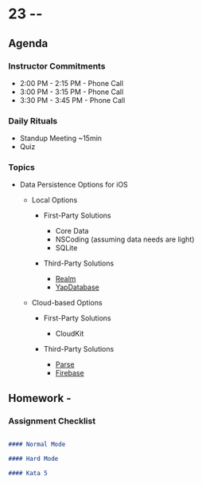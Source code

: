 # 23 --

## Agenda

### Instructor Commitments

* 2:00 PM - 2:15 PM - Phone Call
* 3:00 PM - 3:15 PM - Phone Call
* 3:30 PM - 3:45 PM - Phone Call

### Daily Rituals

* Standup Meeting ~15min
* Quiz

### Topics

* Data Persistence Options for iOS
	* Local Options
		* First-Party Solutions
			* Core Data
			* NSCoding (assuming data needs are light)
			* SQLite 

		* Third-Party Solutions
			* [Realm](https://realm.io)
			* [YapDatabase](https://github.com/yapstudios/YapDatabase)

	* Cloud-based Options
		* First-Party Solutions
			* CloudKit

		* Third-Party Solutions
			* [Parse](https://www.parse.com)
			* [Firebase](https://www.firebase.com)

## Homework - 

### Assignment Checklist
```markdown

#### Normal Mode

#### Hard Mode

#### Kata 5

```
